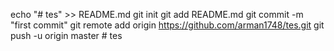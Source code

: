 echo "# tes" >> README.md git init git add README.md git commit -m "first commit" git remote add origin https://github.com/arman1748/tes.git git push -u origin master # tes
